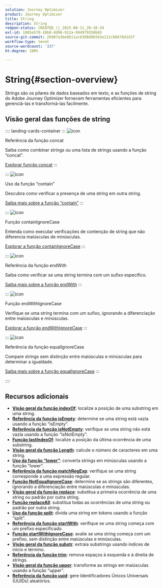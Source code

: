 ```yaml
---
solution: Journey Optimizer
product: Journey Optimizer
title: String
description: String
redpen-status: CREATED_||_2025-08-11_20-18-34
exl-id: 1085e570-10b8-4d96-912a-994979358b65
source-git-commit: 2b907a3be8b11ac6308d0b563e122c88478d1d37
workflow-type: tm+mt
source-wordcount: '337'
ht-degree: 100%

---
```


# String{#section-overview}

Strings são os pilares de dados baseados em texto, e as funções de string do Adobe Journey Optimizer fornecem ferramentas eficientes para gerenciá-las e transformá-las facilmente.

## Visão geral das funções de string

:::: landing-cards-container
:::
![icon](https://cdn.experienceleague.adobe.com/icons/code-branch.svg?lang=pt-BR)

Referência da função concat

Saiba como combinar strings ou uma lista de strings usando a função “concat”.

[Explorar função concat](../using/building-journeys/functions/functionconcat.md)
:::

:::
![icon](https://cdn.experienceleague.adobe.com/icons/code-branch.svg?lang=pt-BR)

Uso da função “contain”

Descubra como verificar a presença de uma string em outra string.

[Saiba mais sobre a função “contain”](../using/building-journeys/functions/functioncontain.md)
:::

:::
![icon](https://cdn.experienceleague.adobe.com/icons/code-branch.svg?lang=pt-BR)

Função containIgnoreCase

Entenda como executar verificações de contenção de string que não diferencia maiúsculas de minúsculas.

[Explorar a função containIgnoreCase](../using/building-journeys/functions/functioncontainwithignorecase.md)
:::

:::
![icon](https://cdn.experienceleague.adobe.com/icons/code-branch.svg?lang=pt-BR)

Referência da função endWith

Saiba como verificar se uma string termina com um sufixo específico.

[Saiba mais sobre a função endWith](../using/building-journeys/functions/functionendwith.md)
:::

:::
![icon](https://cdn.experienceleague.adobe.com/icons/code-branch.svg?lang=pt-BR)

Função endWithIgnoreCase

Verifique se uma string termina com um sufixo, ignorando a diferenciação entre maiúsculas e minúsculas.

[Explorar a função endWithIgnoreCase](../using/building-journeys/functions/functionendwithignorecase.md)
:::

:::
![icon](https://cdn.experienceleague.adobe.com/icons/code-branch.svg?lang=pt-BR)

Referência da função equalIgnoreCase

Compare strings sem distinção entre maiúsculas e minúsculas para determinar a igualdade.

[Saiba mais sobre a função equalIgnoreCase](../using/building-journeys/functions/functionequalignorecase.md)
:::

::::


## Recursos adicionais

- **[Visão geral da função indexOf](../using/building-journeys/functions/functionindexof.md)**: localize a posição de uma substring em uma string.
- **[Referência da função isEmpty](../using/building-journeys/functions/functionisempty.md)**: determine se uma string está vazia usando a função “isEmpty”.
- **[Referência da função isNotEmpty](../using/building-journeys/functions/functionisnotempty.md)**: verifique se uma string não está vazia usando a função “isNotEmpty”.
- **[Função lastIndexOf](../using/building-journeys/functions/functionlastindexof.md)**: localize a posição da última ocorrência de uma substring.
- **[Visão geral da função Length](../using/building-journeys/functions/functionlength.md)**: calcule o número de caracteres em uma string.
- **[Uso da função “lower”](../using/building-journeys/functions/functionlower.md)**: converta strings em minúsculas usando a função “lower”.
- **[Referência da função matchRegExp](../using/building-journeys/functions/functionmatchregexp.md)**: verifique se uma string corresponde a uma expressão regular.
- **[Função NotEqualIgnoreCase](../using/building-journeys/functions/functionnotequalignorecase.md)**: determine se as strings são diferentes, ignorando a diferenciação entre maiúsculas e minúsculas.
- **[Visão geral da função replace](../using/building-journeys/functions/functionreplace.md)**: substitua a primeira ocorrência de uma string ou padrão por outra string.
- **[Função replaceAll](../using/building-journeys/functions/functionreplaceall.md)**: substitua todas as ocorrências de uma string ou padrão por outra string.
- **[Uso da função split](../using/building-journeys/functions/functionsplit.md)**: divida uma string em tokens usando a função “split”.
- **[Referência da função startWith](../using/building-journeys/functions/functionstartwith.md)**: verifique se uma string começa com um prefixo especificado.
- **[Função startWithIgnoreCase](../using/building-journeys/functions/functionstartwithignorecase.md)**: avalie se uma string começa com um prefixo, sem distinção entre maiúsculas e minúsculas.
- **[Visão geral da função substr](../using/building-journeys/functions/functionsubstr.md)**: extraia substrings usando índices de início e término.
- **[Referência da função trim](../using/building-journeys/functions/functiontrim.md)**: remova espaços à esquerda e à direita de strings.
- **[Visão geral da função upper](../using/building-journeys/functions/functionupper.md)**: transforme as strings em maiúsculas usando a função “upper”.
- **[Referência da função uuid](../using/building-journeys/functions/functionuuid.md)**: gere Identificadores Únicos Universais (UUIDs) aleatórios.
